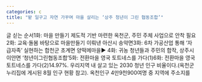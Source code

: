 ```yaml
---
categories: c
title: "밭 일구고 자연 가꾸며 마을 살리는 ‘상주 청년이 그린 협동조합’"
---
```

글 싣는 순서1화: 마을 만들기 제도적 기반 마련한 옥천군, 주민 주체 사업으로 안착 필요2화: 교육·돌봄 바탕으로 마을만들기 이뤄낸 아산시 송악면3화: 6차 가공산업 통해 ‘자급자족’ 실현하는 합천군 초계면 양떡메마을▶ 4화: 귀농 청년들과 주민의 합작, 상주시 이안면 ‘청년이그린협동조합’5화: 전환마을 영국 토트네스를 가다(1)6화: 전환마을 영국 토트네스를 가다(2)14.97%. 우리지역 내 살고 있는 2030 청년 인구 비율이다.(옥천군 누리집에 게시된 8월 인구 현황 참고). 옥천인구 4만9천900여명 중 지역에 주소지를
